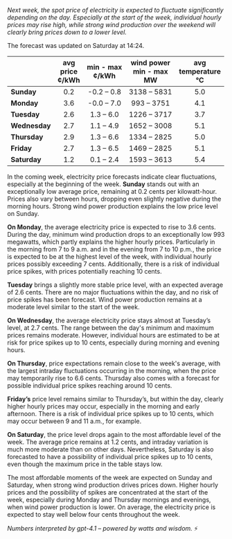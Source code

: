 *Next week, the spot price of electricity is expected to fluctuate significantly depending on the day. Especially at the start of the week, individual hourly prices may rise high, while strong wind production over the weekend will clearly bring prices down to a lower level.*

The forecast was updated on Saturday at 14:24.

|             | avg<br>price<br>¢/kWh | min - max<br>¢/kWh | wind power<br>min - max<br>MW | avg<br>temperature<br>°C |
|:------------|:----------------:|:----------------:|:----------------------:|:------------------:|
| **Sunday**     | 0.2               | -0.2 – 0.8         | 3138 – 5831             | 5.0                |
| **Monday**     | 3.6               | -0.0 – 7.0         | 993 – 3751              | 4.1                |
| **Tuesday**    | 2.6               | 1.3 – 6.0          | 1226 – 3717             | 3.7                |
| **Wednesday**  | 2.7               | 1.1 – 4.9          | 1652 – 3008             | 5.1                |
| **Thursday**   | 2.9               | 1.3 – 6.6          | 1334 – 2825             | 5.0                |
| **Friday**     | 2.7               | 1.3 – 6.5          | 1469 – 2825             | 5.1                |
| **Saturday**   | 1.2               | 0.1 – 2.4          | 1593 – 3613             | 5.4                |

In the coming week, electricity price forecasts indicate clear fluctuations, especially at the beginning of the week. **Sunday** stands out with an exceptionally low average price, remaining at 0.2 cents per kilowatt-hour. Prices also vary between hours, dropping even slightly negative during the morning hours. Strong wind power production explains the low price level on Sunday.

**On Monday**, the average electricity price is expected to rise to 3.6 cents. During the day, minimum wind production drops to an exceptionally low 993 megawatts, which partly explains the higher hourly prices. Particularly in the morning from 7 to 9 a.m. and in the evening from 7 to 10 p.m., the price is expected to be at the highest level of the week, with individual hourly prices possibly exceeding 7 cents. Additionally, there is a risk of individual price spikes, with prices potentially reaching 10 cents.

**Tuesday** brings a slightly more stable price level, with an expected average of 2.6 cents. There are no major fluctuations within the day, and no risk of price spikes has been forecast. Wind power production remains at a moderate level similar to the start of the week.

**On Wednesday**, the average electricity price stays almost at Tuesday’s level, at 2.7 cents. The range between the day's minimum and maximum prices remains moderate. However, individual hours are estimated to be at risk for price spikes up to 10 cents, especially during morning and evening hours.

**On Thursday**, price expectations remain close to the week's average, with the largest intraday fluctuations occurring in the morning, when the price may temporarily rise to 6.6 cents. Thursday also comes with a forecast for possible individual price spikes reaching around 10 cents.

**Friday’s** price level remains similar to Thursday’s, but within the day, clearly higher hourly prices may occur, especially in the morning and early afternoon. There is a risk of individual price spikes up to 10 cents, which may occur between 9 and 11 a.m., for example.

**On Saturday**, the price level drops again to the most affordable level of the week. The average price remains at 1.2 cents, and intraday variation is much more moderate than on other days. Nevertheless, Saturday is also forecasted to have a possibility of individual price spikes up to 10 cents, even though the maximum price in the table stays low.

The most affordable moments of the week are expected on Sunday and Saturday, when strong wind production drives prices down. Higher hourly prices and the possibility of spikes are concentrated at the start of the week, especially during Monday and Thursday mornings and evenings, when wind power production is lower. On average, the electricity price is expected to stay well below four cents throughout the week.

*Numbers interpreted by gpt-4.1 – powered by watts and wisdom.* ⚡
